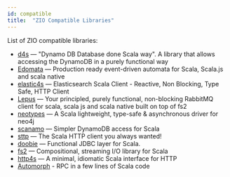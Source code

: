 ```yaml
---
id: compatible 
title:  "ZIO Compatible Libraries"
---
```


List of ZIO compatible libraries:

- [d4s](https://github.com/PlayQ/d4s) — "Dynamo DB Database done Scala way". A library that allows accessing the DynamoDB in a purely functional way
- [Edomata](https://github.com/hnaderi/edomata) — Production ready event-driven automata for Scala, Scala.js and scala native
- [elastic4s](https://github.com/sksamuel/elastic4s) — Elasticsearch Scala Client - Reactive, Non Blocking, Type Safe, HTTP Client
- [Lepus](https://github.com/hnaderi/lepus) — Your principled, purely functional, non-blocking RabbitMQ client for scala, scala js and scala native built on top of fs2
- [neotypes](https://github.com/neotypes/neotypes) — A Scala lightweight, type-safe & asynchronous driver for neo4j
- [scanamo](https://github.com/scanamo/scanamo) — Simpler DynamoDB access for Scala
- [sttp](https://github.com/softwaremill/sttp) — The Scala HTTP client you always wanted!
- [doobie](https://github.com/tpolecat/doobie) — Functional JDBC layer for Scala.
- [fs2](https://github.com/typelevel/fs2) — Compositional, streaming I/O library for Scala
- [http4s](https://github.com/http4s/http4s) — A minimal, idiomatic Scala interface for HTTP
- [Automorph](https://automorph.org) - RPC in a few lines of Scala code
